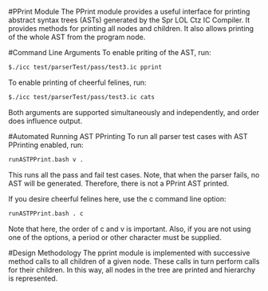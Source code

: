 #PPrint Module
The PPrint module provides a useful interface for printing abstract syntax trees (ASTs) generated by the Spr LOL Ctz IC Compiler. It provides methods for printing all nodes and children. It also allows printing of the whole AST from the program node. 

#Command Line Arguments
To enable priting of the AST, run:
```bash
$./icc test/parserTest/pass/test3.ic pprint
```
 
To enable printing of cheerful felines, run:
```bash
$./icc test/parserTest/pass/test3.ic cats
```

Both arguments are supported simultaneously and independently, and order does influence output.

#Automated Running AST PPrinting
To run all parser test cases with AST PPrinting enabled, run:
```bash
runASTPPrint.bash v .
```
This runs all the pass and fail test cases. Note, that when the parser fails, no AST will be generated. Therefore, there is not a PPrint AST printed. 

If you desire cheerful felines here, use the c command line option: 
```bash
runASTPPrint.bash . c
```

Note that here, the order of c and v is important. Also, if you are not using one of the options, a period or other character must be supplied. 


#Design Methodology
The pprint module is implemented with successive method calls to all children of a given node. These calls in turn perform calls for their children. In this way, all nodes in the tree are printed and hierarchy is represented. 
